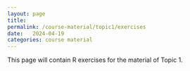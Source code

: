 ```yaml
---
layout: page
title:  
permalink: /course-material/topic1/exercises
date:   2024-04-19
categories: course material
---
```


This page will contain R exercises for the material of Topic 1.

